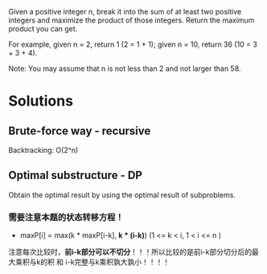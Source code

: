 Given a positive integer n, break it into the sum of at least two positive integers and maximize the product of those integers. Return the maximum product you can get.

For example, given n = 2, return 1 (2 = 1 + 1); given n = 10, return 36 (10 = 3 + 3 + 4).

Note: You may assume that n is not less than 2 and not larger than 58.

# Solutions

## Brute-force way - recursive

Backtracking: O(2^n)

## Optimal substructure - DP

Obtain the optimal result by using the optimal result of subproblems.

### 需要注意本题的状态转移方程！

+ maxP[i] = max(k * maxP[i-k], **k * (i-k)**) (1 <= k < i, 1 < i <= n ) 

注意每次比较时，**前i-k部分可以不切分**！！！所以比较的是前i-k部分切分后的最大乘积与k的积 和 i-k完整与k乘积孰大孰小！！！！